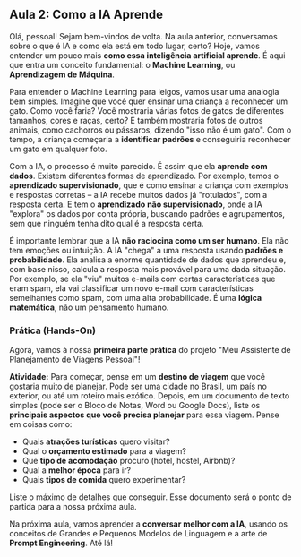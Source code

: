 ## Aula 2: Como a IA Aprende

Olá, pessoal! Sejam bem-vindos de volta. Na aula anterior, conversamos sobre o que é IA e como ela está em todo lugar, certo? Hoje, vamos entender um pouco mais **como essa inteligência artificial aprende**. É aqui que entra um conceito fundamental: o **Machine Learning**, ou **Aprendizagem de Máquina**.

Para entender o Machine Learning para leigos, vamos usar uma analogia bem simples. Imagine que você quer ensinar uma criança a reconhecer um gato. Como você faria? Você mostraria várias fotos de gatos de diferentes tamanhos, cores e raças, certo? E também mostraria fotos de outros animais, como cachorros ou pássaros, dizendo "isso não é um gato". Com o tempo, a criança começaria a **identificar padrões** e conseguiria reconhecer um gato em qualquer foto.

Com a IA, o processo é muito parecido. É assim que ela **aprende com dados**. Existem diferentes formas de aprendizado. Por exemplo, temos o **aprendizado supervisionado**, que é como ensinar a criança com exemplos e respostas corretas – a IA recebe muitos dados já "rotulados", com a resposta certa. E tem o **aprendizado não supervisionado**, onde a IA "explora" os dados por conta própria, buscando padrões e agrupamentos, sem que ninguém tenha dito qual é a resposta certa.

É importante lembrar que a IA **não raciocina como um ser humano**. Ela não tem emoções ou intuição. A IA "chega" a uma resposta usando **padrões e probabilidade**. Ela analisa a enorme quantidade de dados que aprendeu e, com base nisso, calcula a resposta mais provável para uma dada situação. Por exemplo, se ela "viu" muitos e-mails com certas características que eram spam, ela vai classificar um novo e-mail com características semelhantes como spam, com uma alta probabilidade. É uma **lógica matemática**, não um pensamento humano.

### Prática (Hands-On)

Agora, vamos à nossa **primeira parte prática** do projeto "Meu Assistente de Planejamento de Viagens Pessoal"!

**Atividade:** Para começar, pense em um **destino de viagem** que você gostaria muito de planejar. Pode ser uma cidade no Brasil, um país no exterior, ou até um roteiro mais exótico. Depois, em um documento de texto simples (pode ser o Bloco de Notas, Word ou Google Docs), liste os **principais aspectos que você precisa planejar** para essa viagem. Pense em coisas como:
*   Quais **atrações turísticas** quero visitar?
*   Qual o **orçamento estimado** para a viagem?
*   Que **tipo de acomodação** procuro (hotel, hostel, Airbnb)?
*   Qual a **melhor época** para ir?
*   Quais **tipos de comida** quero experimentar?

Liste o máximo de detalhes que conseguir. Esse documento será o ponto de partida para a nossa próxima aula.

Na próxima aula, vamos aprender a **conversar melhor com a IA**, usando os conceitos de Grandes e Pequenos Modelos de Linguagem e a arte de **Prompt Engineering**. Até lá!